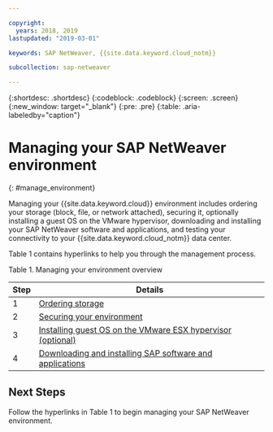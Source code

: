 ```yaml
---

copyright:
  years: 2018, 2019
lastupdated: "2019-03-01"

keywords: SAP NetWeaver, {{site.data.keyword.cloud_notm}}

subcollection: sap-netweaver

---
```


{:shortdesc: .shortdesc}
{:codeblock: .codeblock}
{:screen: .screen}
{:new_window: target="_blank"}
{:pre: .pre}
{:table: .aria-labeledby="caption"}

# Managing your SAP NetWeaver environment
{: #manage_environment}

Managing your {{site.data.keyword.cloud}} environment includes ordering your storage (block, file, or network attached), securing it, optionally installing a guest OS on the VMware hypervisor, downloading and installing your SAP NetWeaver software and applications, and testing your connectivity to your {{site.data.keyword.cloud_notm}} data center.

Table 1 contains hyperlinks to help you through the management process.

Table 1. Managing your environment overview

| Step | Details |
| --- | --- |
| 1 | [Ordering storage](/docs/infrastructure/sap-netweaver?topic=sap-netweaver-order_storage#order_storage) |
| 2 | [Securing your environment](/docs/infrastructure/sap-netweaver?topic=sap-netweaver-secure_environment#secure_environment) |
| 3 | [Installing guest OS on the VMware ESX hypervisor (optional)](/docs/infrastructure/sap-netweaver?topic=sap-netweaver-install_guest_os#install_guest_os) |
| 4 | [Downloading and installing SAP software and applications](/docs/infrastructure/sap-netweaver?topic=sap-netweaver-install_sap#install_sap) |

## Next Steps

Follow the hyperlinks in Table 1 to begin managing your SAP NetWeaver environment.
